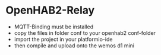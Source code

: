 # OpenHAB2-Relay

- MQTT-Binding must be installed
- copy the files in folder conf to your openhab2 conf-folder
- import the project in your platformio-ide
- then compile and upload onto the wemos d1 mini

